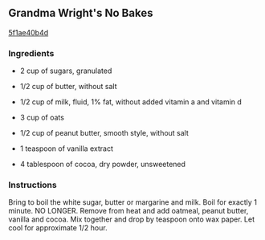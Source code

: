 ## Grandma Wright's No Bakes

[5f1ae40b4d](http://allrecipes.com/recipe/grandma-wrights-no-bakes/)

### Ingredients

 - 2 cup of sugars, granulated

 - 1/2 cup of butter, without salt

 - 1/2 cup of milk, fluid, 1% fat, without added vitamin a and vitamin d

 - 3 cup of oats

 - 1/2 cup of peanut butter, smooth style, without salt

 - 1 teaspoon of vanilla extract

 - 4 tablespoon of cocoa, dry powder, unsweetened

### Instructions

Bring to boil the white sugar, butter or margarine and milk. Boil for exactly 1 minute. NO LONGER. Remove from heat and add oatmeal, peanut butter, vanilla and cocoa. Mix together and drop by teaspoon onto wax paper. Let cool for approximate 1/2 hour.